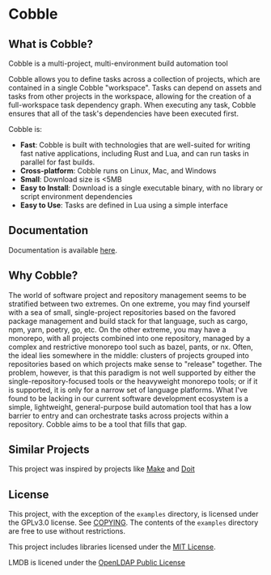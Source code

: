 # Cobble

## What is Cobble?

Cobble is a multi-project, multi-environment build automation tool

Cobble allows you to define tasks across a collection of projects, which are contained in a single Cobble "workspace".  Tasks can depend on assets and tasks from other projects in the workspace, allowing for the creation of a full-workspace task dependency graph.  When executing any task, Cobble ensures that all of the task's dependencies have been executed first.

Cobble is:

- __Fast__: Cobble is built with technologies that are well-suited for writing fast native applications, including Rust and Lua, and can run tasks in parallel for fast builds.
- __Cross-platform__: Cobble runs on Linux, Mac, and Windows
- __Small__: Download size is <5MB
- __Easy to Install__: Download is a single executable binary, with no library or script environment dependencies
- __Easy to Use__: Tasks are defined in Lua using a simple interface

## Documentation

Documentation is available [here](https://jdarais.github.io/cobble/).

## Why Cobble?

The world of software project and repository management seems to be stratified between two extremes.  On one extreme, you may find yourself with a sea of small, single-project repositories based on the favored package management and build stack for that language, such as cargo, npm, yarn, poetry, go, etc.  On the other extreme, you may have a monorepo, with all projects combined into one repository, managed by a complex and restrictive monorepo tool such as bazel, pants, or nx.  Often, the ideal lies somewhere in the middle: clusters of projects grouped into repositories based on which projects make sense to "release" together.  The problem, however, is that this paradigm is not well supported by either the single-repository-focused tools or the heavyweight monorepo tools; or if it is supported, it is only for a narrow set of language platforms.  What I've found to be lacking in our current software development ecosystem is a simple, lightweight, general-purpose build automation tool that has a low barrier to entry and can orchestrate tasks across projects within a repository.  Cobble aims to be a tool that fills that gap.

## Similar Projects

This project was inspired by projects like [Make](https://www.gnu.org/software/make/) and [Doit](https://pydoit.org/)

## License

This project, with the exception of the `examples` directory, is licensed under the GPLv3.0 license.  See [COPYING](https://github.com/jdarais/cobble/blob/main/COPYING).  The contents of the `examples` directory are free to use without restrictions.

This project includes libraries licensed under the [MIT License](https://github.com/jdarais/cobble/blob/main/licenses/MIT.txt).

LMDB is licened under the [OpenLDAP Public License](https://github.com/jdarais/cobble/blob/main/licenses/OpenLDAP.txt)
